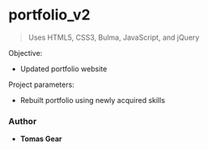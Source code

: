 # portfolio_v2

> Uses HTML5, CSS3, Bulma, JavaScript, and jQuery

Objective: 
* Updated portfolio website

Project parameters: 
* Rebuilt portfolio using newly acquired skills

### Author

* **Tomas Gear** 
